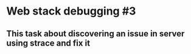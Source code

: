 # Web stack debugging #3

## This task  about discovering an issue in server using strace and fix it